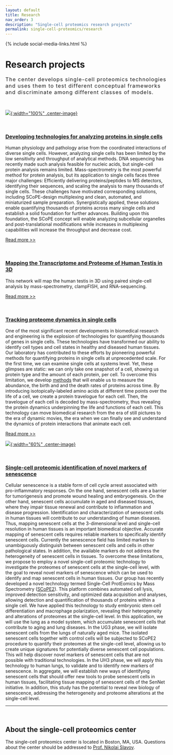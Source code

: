 ```yaml
---
layout: default
title: Research
nav_order: 3
description: "Single-cell proteomics research projects"
permalink: single-cell-proteomics/research
---
```

{% include social-media-links.html %}

# Research projects
<div style="font-size:16px; font-weight: 400; letter-spacing: 1.3px;">
The center develops single-cell proteomics technologies and uses them to test different conceptual frameworks and discriminate among different classes of models.  
</div>

&nbsp;


 [![]({{site.baseurl}}/single-cell-proteomics/micrographs/Macrophage-eating-bacteria.jpeg){:width="100%" .center-image}]({{site.baseurl}}/single-cell-proteomics/micrographs/Macrophage-eating-bacteria.jpeg)

&nbsp;

### [Developing technologies for analyzing proteins in single cells](https://slavovlab.net/research.htm#SCoPE-MS)
Human physiology and pathology arise from the coordinated interactions of diverse single cells. However, analyzing single cells has been limited by the low sensitivity and throughput of analytical methods. DNA sequencing has recently made such analysis feasible for nucleic acids, but single-cell protein analysis remains limited. Mass-spectrometry is the most powerful method for protein analysis, but its application to single cells faces three major challenges: Efficiently delivering proteins/peptides to MS detectors, identifying their sequences, and scaling the analysis to many thousands of single cells. These challenges have motivated corresponding solutions, including SCoPE-design multiplexing and clean, automated, and miniaturized sample preparation. Synergistically applied, these solutions enable quantifying thousands of proteins across many single cells and establish a solid foundation for further advances. Building upon this foundation, the SCoPE concept will enable analyzing subcellular organelles and post-translational modifications while increases in multiplexing capabilities will increase the throughput and decrease cost.

[Read more >>](https://doi.org/10.1016/j.cbpa.2020.04.018)

&nbsp;


### [Mapping the Transcriptome and Proteome of Human Testis in 3D](https://chanzuckerberg.com/science/programs-resources/humancellatlas/seednetworks/mapping-the-transcriptome-and-proteome-of-human-testis-in-3d/)
This network will map the human testis in 3D using paired single-cell analysis by mass-spectrometry, clampFISH, and RNA-sequencing.

[Read more >>](https://chanzuckerberg.com/science/programs-resources/humancellatlas/seednetworks/mapping-the-transcriptome-and-proteome-of-human-testis-in-3d/)



&nbsp;


### [Tracking proteome dynamics in single cells](https://slavovlab.net/research.htm#SCoPE-Dyn)
One of the most significant recent developments in biomedical research and engineering is the explosion of technologies for quantifying thousands of genes in single cells. These technologies have transformed our ability to identify cell types and cell states in healthy and diseased human tissues. Our laboratory has contributed to these efforts by pioneering powerful methods for quantifying proteins in single cells at unprecedented scale. For the first time, we can examine single cells at systems level. Yet, these glimpses are static: we can only take one snapshot of a cell, showing us protein type and the amount of each protein, per cell. To overcome this limitation, we develop [methods](http://slavovlab.net/research.htm#SCoPE-Dyn) that will enable us to measure the abundance, the birth and and the death rates of proteins across time. By introducing isotopically-labeled amino acids at different time points over the life of a cell, we create a protein travelogue for each cell. Then, the travelogue of each cell is decoded by mass-spectrometry, thus revealing the protein dynamics underpinning the life and functions of each cell. This technology can move biomedical research from the era of still pictures to the era of dynamic movies, the era when we can finally see and understand the dynamics of protein interactions that animate each cell.

[Read more >>](https://alleninstitute.org/what-we-do/frontiers-group/distinguished-investigators/projects/tracking-proteome-dynamics-single-cells)

[![](http://slavovlab.net/index_files/Funders/pa_frontiers_group_circlelogo_rgb.png){:width="60%" .center-image}](https://news.northeastern.edu/2020/10/08/protein-does-a-lot-more-than-build-muscle-why-dont-we-understand-it-better/)

&nbsp;

### [Single-cell proteomic identification of novel markers of senescence](https://reporter.nih.gov/search/DeZ7K79i2UWhu-DX12QP5g/project-details/10376580)
Cellular senescence is a stable form of cell cycle arrest associated with pro-inflammatory responses. On the one hand, senescent cells are a barrier for tumorigenesis and promote wound healing and embryogenesis. On the other hand, senescent cells accumulate in aged and diseased tissues, where they impair tissue renewal and contribute to inflammation and disease progression. Identification and characterization of senescent cells in human tissues will contribute to our understanding of human diseases. Thus, mapping senescent cells at the 3-dimensional level and single-cell resolution in human tissues is an important biomedical objective. Accurate mapping of senescent cells requires reliable markers to specifically identify senescent cells. Currently the senescence field has limited markers to unambiguously distinguish between senescent cells and cells in other pathological states. In addition, the available markers do not address the heterogeneity of senescent cells in tissues. To overcome these limitations, we propose to employ a novel single-cell proteomic technology to investigate the proteomes of senescent cells at the single-cell level, with the goal to reveal novel markers of senescence which can be used to identify and map senescent cells in human tissues. Our group has recently developed a novel technology termed Single-Cell ProtEomics by Mass Spectrometry ([SCoPE2](https://genomebiology.biomedcentral.com/articles/10.1186/s13059-021-02267-5)). This platform combines automated cell lysis, improved detection sensitivity, and optimized data acquisition and analyses, allowing detection and quantification of thousands of proteins within a single cell. We have applied this technology to study embryonic stem cell differentiation and macrophage polarization, revealing their heterogeneity and alterations of proteomes at the single-cell level. In this application, we will use the lung as a model system, which accumulate senescent cells that contribute to aging and lung diseases. In the UG3 phase, we will isolate senescent cells from the lungs of naturally aged mice. The isolated senescent cells together with control cells will be subjected to SCoPE2 procedure to quantify their proteomes at the single-cell level, allowing us to create unique signatures for potentially diverse senescent cell populations. This will help discover novel markers of senescent cells that are not possible with traditional technologies. In the UH3 phase, we will apply this technology to human lungs, to validate and to identify new markers of senescence. In aggregate, we will establish new ways of identifying senescent cells that should offer new tools to probe senescent cells in human tissues, facilitating tissue mapping of senescent cells of the SenNet initiative. In addition, this study has the potential to reveal new biology of senescence, addressing the heterogeneity and proteome alterations at the single-cell level.



------------


&nbsp;


## About the single-cell proteomics center

The single-cell proteomics center is located in Boston, MA, USA. Questions about the center should be addressed to [Prof. Nikolai Slavov](https://cos.northeastern.edu/people/slavov-nikolai/).
